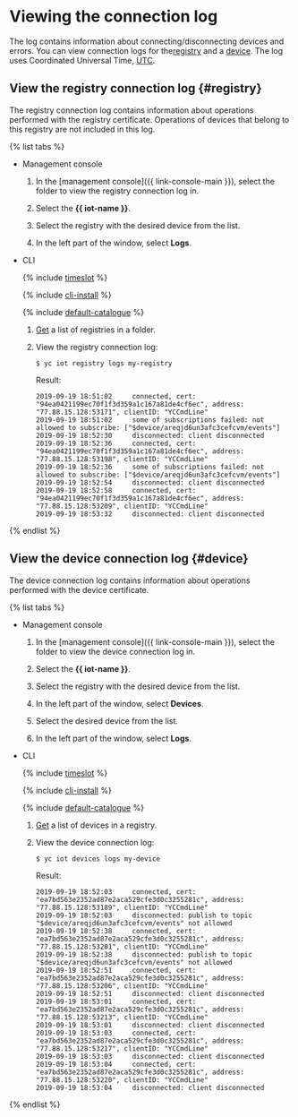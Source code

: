 # Viewing the connection log

The log contains information about connecting/disconnecting devices and errors. You can view connection logs for the[registry](#registry) and a [device](#device). The log uses Coordinated Universal Time, [UTC](https://en.wikipedia.org/wiki/Coordinated_Universal_Time).

## View the registry connection log {#registry}

The registry connection log contains information about operations performed with the registry certificate. Operations of devices that belong to this registry are not included in this log.

{% list tabs %}

- Management console

    1. In the [management console]({{ link-console-main }}), select the folder to view the registry connection log in.

    2. Select the **{{ iot-name }}**.

    3. Select the registry with the desired device from the list.

    4. In the left part of the window, select **Logs**.

- CLI

  {% include [timeslot](../../_includes/functions/timeslot.md) %}

  {% include [cli-install](../../_includes/cli-install.md) %}

  {% include [default-catalogue](../../_includes/default-catalogue.md) %}

  1. [Get](registry/registry-list.md##registry-list) a list of registries in a folder.

  2. View the registry connection log:

        ```
        $ yc iot registry logs my-registry
        ```

        Result:

        ```
        2019-09-19 18:51:02     connected, cert: "94ea0421199ec70f1f3d359a1c167a81de4cf6ec", address: "77.88.15.128:53171", clientID: "YCCmdLine"
        2019-09-19 18:51:02     some of subscriptions failed: not allowed to subscribe: ["$device/areqjd6un3afc3cefcvm/events"]
        2019-09-19 18:52:30     disconnected: client disconnected
        2019-09-19 18:52:36     connected, cert: "94ea0421199ec70f1f3d359a1c167a81de4cf6ec", address: "77.88.15.128:53198", clientID: "YCCmdLine"
        2019-09-19 18:52:36     some of subscriptions failed: not allowed to subscribe: ["$device/areqjd6un3afc3cefcvm/events"]
        2019-09-19 18:52:54     disconnected: client disconnected
        2019-09-19 18:52:58     connected, cert: "94ea0421199ec70f1f3d359a1c167a81de4cf6ec", address: "77.88.15.128:53209", clientID: "YCCmdLine"
        2019-09-19 18:53:32     disconnected: client disconnected
        ```

{% endlist %}

## View the device connection log {#device}

The device connection log contains information about operations performed with the device certificate.

{% list tabs %}

- Management console

    1. In the [management console]({{ link-console-main }}), select the folder to view the device connection log in.

    2. Select the **{{ iot-name }}**.

    3. Select the registry with the desired device from the list.

    4. In the left part of the window, select **Devices**.

    5. Select the desired device from the list.

    6. In the left part of the window, select **Logs**.

- CLI

    {% include [timeslot](../../_includes/functions/timeslot.md) %}

    {% include [cli-install](../../_includes/cli-install.md) %}

    {% include [default-catalogue](../../_includes/default-catalogue.md) %}

    1. [Get](device/device-list.md##device-list) a list of devices in a registry.

    2. View the device connection log:

        ```
        $ yc iot devices logs my-device
        ```

        Result:

        ```
        2019-09-19 18:52:03     connected, cert: "ea7bd563e2352ad87e2aca529cfe3d0c3255281c", address: "77.88.15.128:53189", clientID: "YCCmdLine"
        2019-09-19 18:52:03     disconnected: publish to topic "$device/areqjd6un3afc3cefcvm/events" not allowed
        2019-09-19 18:52:38     connected, cert: "ea7bd563e2352ad87e2aca529cfe3d0c3255281c", address: "77.88.15.128:53201", clientID: "YCCmdLine"
        2019-09-19 18:52:38     disconnected: publish to topic "$device/areqjd6un3afc3cefcvm/events" not allowed
        2019-09-19 18:52:51     connected, cert: "ea7bd563e2352ad87e2aca529cfe3d0c3255281c", address: "77.88.15.128:53206", clientID: "YCCmdLine"
        2019-09-19 18:52:51     disconnected: client disconnected
        2019-09-19 18:53:01     connected, cert: "ea7bd563e2352ad87e2aca529cfe3d0c3255281c", address: "77.88.15.128:53213", clientID: "YCCmdLine"
        2019-09-19 18:53:01     disconnected: client disconnected
        2019-09-19 18:53:03     connected, cert: "ea7bd563e2352ad87e2aca529cfe3d0c3255281c", address: "77.88.15.128:53217", clientID: "YCCmdLine"
        2019-09-19 18:53:03     disconnected: client disconnected
        2019-09-19 18:53:04     connected, cert: "ea7bd563e2352ad87e2aca529cfe3d0c3255281c", address: "77.88.15.128:53220", clientID: "YCCmdLine"
        2019-09-19 18:53:04     disconnected: client disconnected
        ```

{% endlist %}